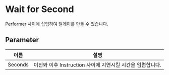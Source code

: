 # Wait for Second
Performer 사이에 삽입하여 딜레이를 만들 수 있습니다. 

## Parameter

| **이름**  | **설명**                                 |
|---------|----------------------------------------|
| Seconds | 이전와 이후 Instruction 사이에 지연시킬 시간을 입렵합니다. |
